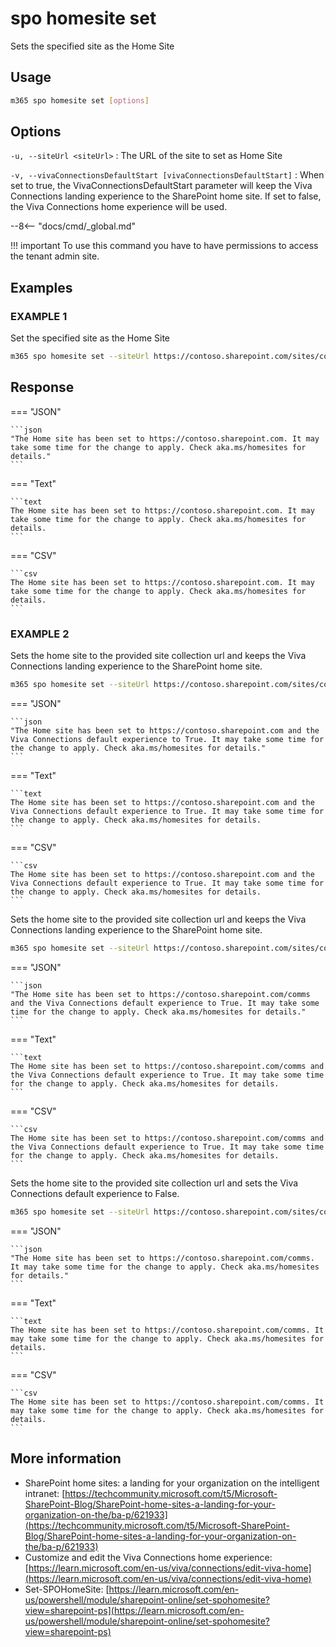 # spo homesite set

Sets the specified site as the Home Site

## Usage

```sh
m365 spo homesite set [options]
```

## Options

`-u, --siteUrl <siteUrl>`
: The URL of the site to set as Home Site

`-v, --vivaConnectionsDefaultStart [vivaConnectionsDefaultStart]`
: When set to true, the VivaConnectionsDefaultStart parameter will keep the Viva Connections landing experience to the SharePoint home site. If set to false, the Viva Connections home experience will be used. 

--8<-- "docs/cmd/_global.md"

!!! important
    To use this command you have to have permissions to access the tenant admin site.

## Examples
### EXAMPLE 1
Set the specified site as the Home Site

```sh
m365 spo homesite set --siteUrl https://contoso.sharepoint.com/sites/comms
```
## Response

=== "JSON"

    ```json
    "The Home site has been set to https://contoso.sharepoint.com. It may take some time for the change to apply. Check aka.ms/homesites for details."
    ```

=== "Text"

    ```text
    The Home site has been set to https://contoso.sharepoint.com. It may take some time for the change to apply. Check aka.ms/homesites for details.
    ```

=== "CSV"

    ```csv
    The Home site has been set to https://contoso.sharepoint.com. It may take some time for the change to apply. Check aka.ms/homesites for details.
    ```
### EXAMPLE 2
Sets the home site to the provided site collection url and keeps the Viva Connections landing experience to the SharePoint home site.

```sh
m365 spo homesite set --siteUrl https://contoso.sharepoint.com/sites/comms --VivaConnectionsDefaultStart $true
```

=== "JSON"

    ```json
    "The Home site has been set to https://contoso.sharepoint.com and the Viva Connections default experience to True. It may take some time for the change to apply. Check aka.ms/homesites for details."
    ```

=== "Text"

    ```text
    The Home site has been set to https://contoso.sharepoint.com and the Viva Connections default experience to True. It may take some time for the change to apply. Check aka.ms/homesites for details.
    ```

=== "CSV"

    ```csv
    The Home site has been set to https://contoso.sharepoint.com and the Viva Connections default experience to True. It may take some time for the change to apply. Check aka.ms/homesites for details.
    ```

Sets the home site to the provided site collection url and keeps the Viva Connections landing experience to the SharePoint home site.

```sh
m365 spo homesite set --siteUrl https://contoso.sharepoint.com/sites/comms --vivaConnectionsDefaultStart true
```

=== "JSON"

    ```json
    "The Home site has been set to https://contoso.sharepoint.com/comms and the Viva Connections default experience to True. It may take some time for the change to apply. Check aka.ms/homesites for details."
    ```

=== "Text"

    ```text
    The Home site has been set to https://contoso.sharepoint.com/comms and the Viva Connections default experience to True. It may take some time for the change to apply. Check aka.ms/homesites for details.
    ```

=== "CSV"

    ```csv
    The Home site has been set to https://contoso.sharepoint.com/comms and the Viva Connections default experience to True. It may take some time for the change to apply. Check aka.ms/homesites for details.
    ```

Sets the home site to the provided site collection url and sets the Viva Connections default experience to False.

```sh
m365 spo homesite set --siteUrl https://contoso.sharepoint.com/sites/comms --vivaConnectionsDefaultStart false
```

=== "JSON"

    ```json
    "The Home site has been set to https://contoso.sharepoint.com/comms. It may take some time for the change to apply. Check aka.ms/homesites for details."
    ```

=== "Text"

    ```text
    The Home site has been set to https://contoso.sharepoint.com/comms. It may take some time for the change to apply. Check aka.ms/homesites for details.
    ```

=== "CSV"

    ```csv
    The Home site has been set to https://contoso.sharepoint.com/comms. It may take some time for the change to apply. Check aka.ms/homesites for details.
    ```

## More information

- SharePoint home sites: a landing for your organization on the intelligent intranet: [https://techcommunity.microsoft.com/t5/Microsoft-SharePoint-Blog/SharePoint-home-sites-a-landing-for-your-organization-on-the/ba-p/621933](https://techcommunity.microsoft.com/t5/Microsoft-SharePoint-Blog/SharePoint-home-sites-a-landing-for-your-organization-on-the/ba-p/621933)
- Customize and edit the Viva Connections home experience: [https://learn.microsoft.com/en-us/viva/connections/edit-viva-home](https://learn.microsoft.com/en-us/viva/connections/edit-viva-home)
- Set-SPOHomeSite: [https://learn.microsoft.com/en-us/powershell/module/sharepoint-online/set-spohomesite?view=sharepoint-ps](https://learn.microsoft.com/en-us/powershell/module/sharepoint-online/set-spohomesite?view=sharepoint-ps)
